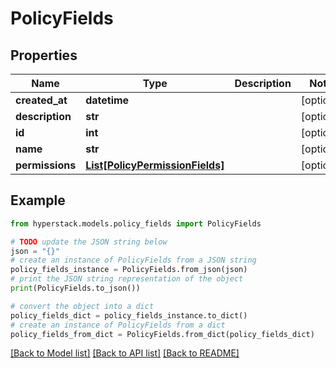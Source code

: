 # PolicyFields


## Properties

Name | Type | Description | Notes
------------ | ------------- | ------------- | -------------
**created_at** | **datetime** |  | [optional] 
**description** | **str** |  | [optional] 
**id** | **int** |  | [optional] 
**name** | **str** |  | [optional] 
**permissions** | [**List[PolicyPermissionFields]**](PolicyPermissionFields.md) |  | [optional] 

## Example

```python
from hyperstack.models.policy_fields import PolicyFields

# TODO update the JSON string below
json = "{}"
# create an instance of PolicyFields from a JSON string
policy_fields_instance = PolicyFields.from_json(json)
# print the JSON string representation of the object
print(PolicyFields.to_json())

# convert the object into a dict
policy_fields_dict = policy_fields_instance.to_dict()
# create an instance of PolicyFields from a dict
policy_fields_from_dict = PolicyFields.from_dict(policy_fields_dict)
```
[[Back to Model list]](../README.md#documentation-for-models) [[Back to API list]](../README.md#documentation-for-api-endpoints) [[Back to README]](../README.md)


